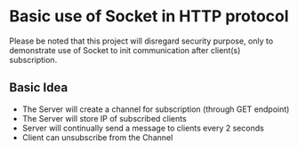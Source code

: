 # Basic use of Socket in HTTP protocol

Please be noted that this project will disregard security purpose, only to demonstrate use of Socket to init communication after client(s) subscription.

## Basic Idea

- The Server will create a channel for subscription (through GET endpoint)
- The Server will store IP of subscribed clients
- Server will continually send a message to clients every 2 seconds
- Client can unsubscribe from the Channel
